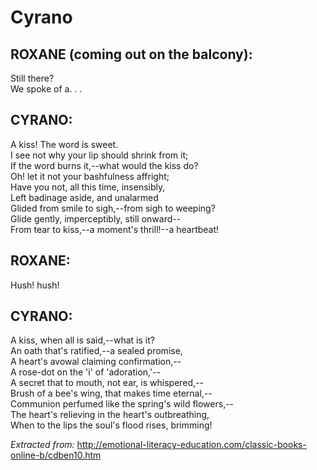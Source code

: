 # Cyrano  
  
## ROXANE (coming out on the balcony):  
  Still there?  
  We spoke of a. . .  
  
## CYRANO:  
  A kiss! The word is sweet.  
  I see not why your lip should shrink from it;  
  If the word burns it,--what would the kiss do?  
  Oh! let it not your bashfulness affright;  
  Have you not, all this time, insensibly,  
  Left badinage aside, and unalarmed  
  Glided from smile to sigh,--from sigh to weeping?  
  Glide gently, imperceptibly, still onward--  
  From tear to kiss,--a moment's thrill!--a heartbeat!  
  
## ROXANE:  
  Hush! hush!  
  
## CYRANO:  
  A kiss, when all is said,--what is it?  
  An oath that's ratified,--a sealed promise,  
  A heart's avowal claiming confirmation,--  
  A rose-dot on the 'i' of 'adoration,'--  
  A secret that to mouth, not ear, is whispered,--  
  Brush of a bee's wing, that makes time eternal,--  
  Communion perfumed like the spring's wild flowers,--  
  The heart's relieving in the heart's outbreathing,  
  When to the lips the soul's flood rises, brimming!  
  
  
_Extracted from:_ http://emotional-literacy-education.com/classic-books-online-b/cdben10.htm  
